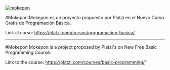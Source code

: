 [![mokepon](https://i.imgur.com/i7lihVE.png "mokepon")](https://sebastianboari.github.io/mokepon.github.io/ "mokepon")

#Mokepon
Mokepon es un proyecto propuesto por Platzi en el Nuevo Curso Gratis de Programación Básica.

Link al curso:
https://platzi.com/cursos/programacion-basica/

------------


#Mokepon
Mokepon is a project proposed by Platzi's on New Free Basic Programming Course.

Link to the course:
https://platzi.com/courses/basic-programming/"
